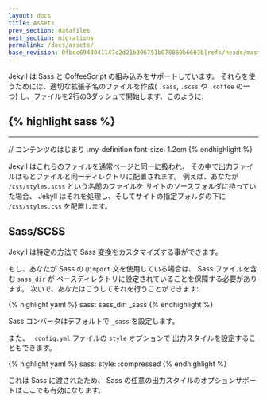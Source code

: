 ```yaml
---
layout: docs
title: Assets
prev_section: datafiles
next_section: migrations
permalink: /docs/assets/
base_revision: 0fbdc6944041147c2d21b306751b078860b6603b[refs/heads/master]
---
```


<!--original
---
layout: docs
title: Assets
prev_section: datafiles
next_section: migrations
permalink: /docs/assets/
---
-->

Jekyll は Sass と CoffeeScript の組み込みをサポートしています。
それらを使うためには、適切な拡張子名のファイルを作成( `.sass`, `.scss` や `.coffee` の一つ)
し、ファイルを2行の3ダッシュで開始します、このように:

<!--original
Jekyll provides built-in support for Sass and CoffeeScript. In order to use
them, create a file with the proper extension name (one of `.sass`, `.scss`,
or `.coffee`) and start the file with two lines of triple dashes, like this:
-->

{% highlight sass %}
---
---

// コンテンツのはじまり
.my-definition
  font-size: 1.2em
{% endhighlight %}

<!--original
{% highlight sass %}
---
---

// start content
.my-definition
  font-size: 1.2em
{% endhighlight %}
-->

Jekyll はこれらのファイルを通常ページと同一に扱われ、
その中で出力ファイルはもとファイルと同一ディレクトリに配置されます。
例えば、あなたが `/css/styles.scss` という名前のファイルを
サイトのソースフォルダに持っていた場合、
Jekyll はそれを処理し、そしてサイトの指定フォルダの下に
`/css/styles.css` を配置します。

<!--original
Jekyll treats these files the same as a regular page, in that the output file
will be placed in the same directory that it came from. For instance, if you
have a file named `/css/styles.scss` in your site's source folder, Jekyll
will process it and put it in your site's destination folder under
`/css/styles.css`.
-->

## Sass/SCSS

<!--original
## Sass/SCSS
-->

Jekyll は特定の方法で Sass 変換をカスタマイズする事ができます。

<!--original
Jekyll allows you to customize your Sass conversion in certain ways.
-->

もし、あなたが Sass の `@import` 文を使用している場合は、 Sass ファイルを含む
`sass_dir` が ベースディレクトリに設定されていることを保障する必要があります。
次いで、あなたはこうしてそれを行うことができます:

<!--original
If you are using Sass `@import` statements, you'll need to ensure that your
`sass_dir` is set to the base directory that contains your Sass files. You
can do that thusly:
-->

{% highlight yaml %}
sass:
    sass_dir: _sass
{% endhighlight %}

<!--original
{% highlight yaml %}
sass:
    sass_dir: _sass
{% endhighlight %}
-->

Sass コンバータはデフォルトで `_sass` を設定します。

<!--original
The Sass converter will default to `_sass`.
-->

また、 `_config.yml` ファイルの `style` オプションで
出力スタイルを設定することもできます。

<!--original
You may also specify the output style with the `style` option in your
`_config.yml` file:
-->

{% highlight yaml %}
sass:
    style: :compressed
{% endhighlight %}

<!--original
{% highlight yaml %}
sass:
    style: :compressed
{% endhighlight %}
-->

これは Sass に渡されたため、
Sass の任意の出力スタイルのオプションサポートはここでも有効になります。

<!--original
These are passed to Sass, so any output style options Sass supports are valid
here, too.
-->
